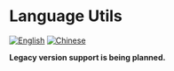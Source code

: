 Language Utils
==============
[![English](https://img.shields.io/badge/Lang-English-blue)](README.md) [![Chinese](https://img.shields.io/badge/语言-简体中文-green)](README_CN.md)

**Legacy version support is being planned.**

[Original]: https://github.com/MascusJeoraly/LanguageUtils
